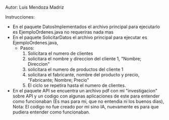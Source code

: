Autor: Luis Mendoza Madriz

Instrucciones:
- En el paquete DatosImplementados el archivo principal para ejecutarlo es EjemploOrdenes.java no requeriras nada mas
- En el paquete SolicitarDatos el archivo principal para ejecutar es EjemploOrdenes.java,
   - Pasos:
     1) Solicitara el numero de clientes
     2) solicitara el nombre y direccion del cliente 1, "Nombre; Direccion"
     3) solicitara el numero de productos del cliente 1
     4) solicitara el fabricante, nombre del producto y precio, "Fabricante; Nombre; Precio"
     5) El ciclo se repetira hasta el numero de clientes.
- En el paquete API se encuentra un archivo pdf con mi "investigacion" sobre API y un codigo con algunas aplicaciones de este
  para entender como funcionaban (Es mas para mi, que no entendia ni los buenos dias), Nota: El codigo no fue creado por mi
  sino IA, nuevamente es para que pudiera entender como funcionaban.
